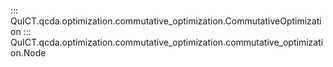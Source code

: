 ::: QuICT.qcda.optimization.commutative_optimization.CommutativeOptimization
::: QuICT.qcda.optimization.commutative_optimization.commutative_optimization.Node
